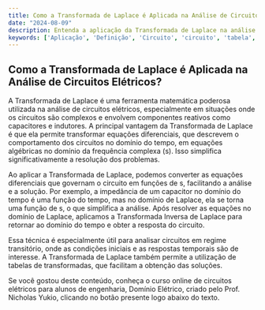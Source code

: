 ```yaml
---
title: Como a Transformada de Laplace é Aplicada na Análise de Circuitos Elétricos?
date: "2024-08-09"
description: Entenda a aplicação da Transformada de Laplace na análise avançada de circuitos elétricos.
keywords: ['Aplicação', 'Definição', 'Circuito', 'circuito', 'tabela', 'Cálculo', 'Laplace']
---
```


## Como a Transformada de Laplace é Aplicada na Análise de Circuitos Elétricos?

A Transformada de Laplace é uma ferramenta matemática poderosa utilizada na análise de circuitos elétricos, especialmente em situações onde os circuitos são complexos e envolvem componentes reativos como capacitores e indutores. A principal vantagem da Transformada de Laplace é que ela permite transformar equações diferenciais, que descrevem o comportamento dos circuitos no domínio do tempo, em equações algébricas no domínio da frequência complexa (s). Isso simplifica significativamente a resolução dos problemas.

Ao aplicar a Transformada de Laplace, podemos converter as equações diferenciais que governam o circuito em funções de s, facilitando a análise e a solução. Por exemplo, a impedância de um capacitor no domínio do tempo é uma função do tempo, mas no domínio de Laplace, ela se torna uma função de s, o que simplifica a análise. Após resolver as equações no domínio de Laplace, aplicamos a Transformada Inversa de Laplace para retornar ao domínio do tempo e obter a resposta do circuito.

Essa técnica é especialmente útil para analisar circuitos em regime transitório, onde as condições iniciais e as respostas temporais são de interesse. A Transformada de Laplace também permite a utilização de tabelas de transformadas, que facilitam a obtenção das soluções.

Se você gostou deste conteúdo, conheça o curso online de circuitos elétricos para alunos de engenharia, Domínio Elétrico, criado pelo Prof. Nicholas Yukio, clicando no botão presente logo abaixo do texto.